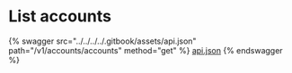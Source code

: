 # List accounts

{% swagger src="../../../../.gitbook/assets/api.json" path="/v1/accounts/accounts" method="get" %}
[api.json](../../../../.gitbook/assets/api.json)
{% endswagger %}
